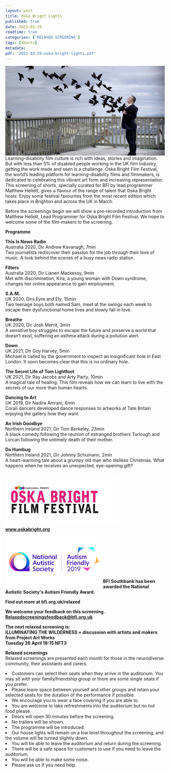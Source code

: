 ```yaml
---
layout: post
title: Oska Bright Lights
published: true
date: 2022-03-29
readtime: true
categories: ['RELAXED SCREENING']
tags: [Shorts]
metadata: 
pdf: '2022-03-29-oska-bright-lights.pdf'
---
```


<img style="float: left;" src="/img/oska-bright-lights-01.jpg"><br><br>


Learning-disability film culture is rich with ideas, stories and imagination. But with less than 5% of disabled people working in the UK film industry, getting the work made and seen is a challenge. Oska Bright Film Festival, the world’s leading platform for learning-disability films and filmmakers, is dedicated to celebrating this vibrant art form and increasing representation. This screening of shorts, specially curated for BFI by lead programmer Matthew Hellett, gives a flavour of the range of talent that Oska Bright hosts. Enjoy some festival favourites from the most recent edition which takes place in Brighton and across the UK in March.

Before the screenings begin we will show a pre-recorded introduction from Matthew Hellett, Lead Programmer for Oska Bright Film Festival. We hope to welcome some of the film-makers to the screening.

**Programme**

**This Is News Radio**<br>
Australia 2020, Dir Andrew Kavanagh, 7min<br>
Two journalists rediscover their passion for the job through their love of music. A look behind the scenes of a busy news radio station.

**Filters**<br>
Australia 2020, Dir Lianen Mackessy, 9min<br>
Met with discrimination, Kira, a young woman with Down syndrome, changes her online appearance to gain employment.

**S.A.M.**<br>
UK 2020, Dirs Eyre and Ely, 15min<br>
Two teenage boys both named Sam, meet at the swings each week to escape their dysfunctional home lives and slowly fall in love.

**Breathe**<br>
UK 2020, Dir Josh Merrit, 3min<br>
A sensitive boy struggles to escape the future and preserve a world that doesn’t exist, suffering an asthma attack during a pollution alert.

**Down**<br>
UK 2021, Dir Guy Harvey, 5min<br>
Michael is called by the government to inspect an insignificant hole in East London. It soon becomes clear that this is no ordinary hole.

**The Secret Life of Tom Lightfoot**<br>
UK 2021, Dir Ray Jacobs and Arty Party, 10min<br>
A magical tale of healing. This film reveals how we can learn to live with the secrets of our more than human hearts.

**Dancing to Art**<br>
UK 2019, Dir Nadira Amrani, 6min<br>
Corali dancers developed dance responses to artworks at Tate Britain enjoying the gallery how they want.

**An Irish Goodbye**<br>
Northern Ireland 2021, Dir Tom Berkeley, 23min<br>
A black comedy following the reunion of estranged brothers Turlough and Lorcan following the untimely death of their mother.

**Da Humbug**<br>
Northern Ireland 2021, Dir Johnny Schumann, 2min<br>
A heart-warming tale about a grumpy old man who dislikes Christmas. What happens when he receives an unexpected, eye-opening gift?
<br><br>


<img style="float: left;" src="/img/oska-logo.jpg"><br><br><br><br><br><br><br><br><br>
**www.oskabright.org**

<img style="float: left;" src="/img/autistic_society.png"><br><br><br><br><br><br><br>

**BFI Southbank has been awarded the National Autistic Society's Autism Friendly Award.**<br>


**Find out more at  bfi.org.uk/relaxed**<br>


**We welcome your feedback on this screening.**<br>
**Relaxedscreeningsfeedback@bfi.org.uk**<br>


**The next relaxed screening is:**<br>
**ILLUMINATING THE WILDERNESS + discussion with artists and makers from Project Art Works  
Tuesday 26 April 18:15 NFT3**<br>



**Relaxed screenings**<br>
Relaxed screenings are presented each month for those in the neurodiverse community, their assistants and carers.

<li>Customers can select their seats when they arrive in the auditorium. You may sit with your family/friendship group or there are some single seats if you prefer.

<li>Please leave space between yourself and other groups and retain your selected seats for the duration of the performance if possible.

<li>We encourage you to wear a face covering if you are able to.

<li>You are welcome to take refreshments into the auditorium but no hot food please.

<li>Doors will open 30 minutes before the screening.

<li>No trailers will be shown.

<li>The programme will be introduced.

<li>Our house lights will remain on a low level throughout the screening, and the volume will be turned slightly down.

<li>You will be able to leave the auditorium and return during the screening.

<li>There will be a safe space for customers to use if you need to leave the auditorium.

<li>You will be able to make some noise.

<li>Please ask us if you need help.


